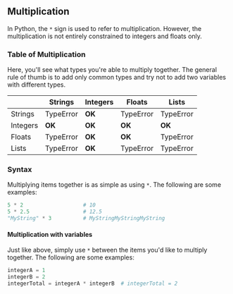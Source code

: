 ## Multiplication

In Python, the `*` sign is used to refer to multiplication. However, the multiplication is not entirely constrained to integers and floats only.

### Table of Multiplication

Here, you'll see what types you're able to multiply together. The general rule of thumb is to add only common types and try not to add two variables with different types.

|          | Strings   | Integers | Floats    | Lists     |
|----------|-----------|----------|-----------|-----------|
| Strings  | TypeError |  **OK**  | TypeError | TypeError |
| Integers |  **OK**   |  **OK**  |  **OK**   |  **OK**   |
| Floats   | TypeError |  **OK**  |  **OK**   | TypeError |
| Lists    | TypeError |  **OK**  | TypeError | TypeError |

### Syntax

Multiplying items together is as simple as using `*`. The following are some examples:

```python
5 * 2                   # 10
5 * 2.5                 # 12.5
"MyString" * 3          # MyStringMyStringMyString
```

#### Multiplication with variables

Just like above, simply use `*` between the items you'd like to multiply together. The following are some examples:

```python
integerA = 1
integerB = 2
integerTotal = integerA * integerB  # integerTotal = 2
```
